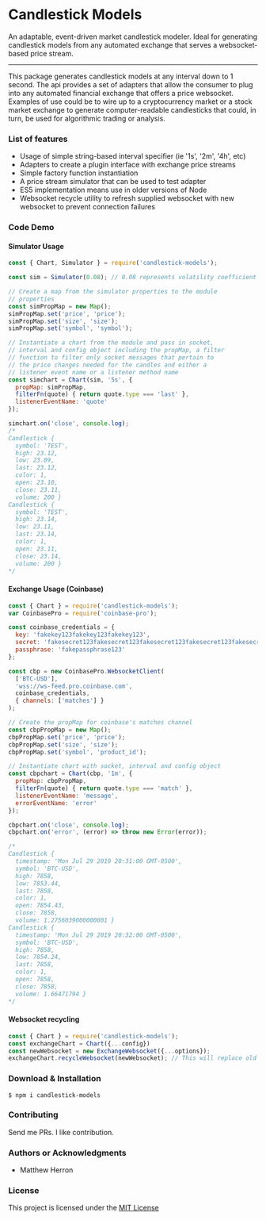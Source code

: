 Candlestick Models
==================

An adaptable, event-driven market candlestick modeler.  Ideal for generating candlestick models from any automated exchange that serves a websocket-based price stream.

* * *

This package generates candlestick models at any interval down to 1 second.  The api provides a set of adapters that allow the consumer to plug into any automated financial exchange that offers a price websocket.  Examples of use could be to wire up to a cryptocurrency market or a stock market exchange to generate computer-readable candlesticks that could, in turn, be used for algorithmic trading or analysis.

### List of features

*   Usage of simple string-based interval specifier (ie '1s', '2m', '4h', etc)
*   Adapters to create a plugin interface with exchange price streams
*   Simple factory function instantiation
*   A price stream simulator that can be used to test adapter
*   ES5 implementation means use in older versions of Node
*   Websocket recycle utility to refresh supplied websocket with new websocket to prevent connection failures

### Code Demo

#### Simulator Usage

```js
const { Chart, Simulator } = require('candlestick-models');

const sim = Simulator(0.08); // 0.08 represents volatility coefficient (value from 0 - 1)

// Create a map from the simulator properties to the module 
// properties
const simPropMap = new Map();
simPropMap.set('price', 'price');
simPropMap.set('size', 'size');
simPropMap.set('symbol', 'symbol');

// Instantiate a chart from the module and pass in socket, 
// interval and config object including the propMap, a filter 
// function to filter only socket messages that pertain to 
// the price changes needed for the candles and either a 
// listener event name or a listener method name
const simchart = Chart(sim, '5s', {
  propMap: simPropMap,
  filterFn(quote) { return quote.type === 'last' },
  listenerEventName: 'quote'
});

simchart.on('close', console.log);
/*
Candlestick {
  symbol: 'TEST',
  high: 23.12,
  low: 23.09,
  last: 23.12,
  color: 1,
  open: 23.10,
  close: 23.11,
  volume: 200 }
Candlestick {
  symbol: 'TEST',
  high: 23.14,
  low: 23.11,
  last: 23.14,
  color: 1,
  open: 23.11,
  close: 23.14,
  volume: 200 }
*/
```

#### Exchange Usage (Coinbase)
```js
const { Chart } = require('candlestick-models');
var CoinbasePro = require('coinbase-pro');

const coinbase_credentials = {
  key: 'fakekey123fakekey123fakekey123',
  secret: 'fakesecret123fakesecret123fakesecret123fakesecret123fakesecret123fakesecret123',
  passphrase: 'fakepassphrase123'
};

const cbp = new CoinbasePro.WebsocketClient(
  ['BTC-USD'],
  'wss://ws-feed.pro.coinbase.com',
  coinbase_credentials,
  { channels: ['matches'] }
);

// Create the propMap for coinbase's matches channel
const cbpPropMap = new Map();
cbpPropMap.set('price', 'price');
cbpPropMap.set('size', 'size');
cbpPropMap.set('symbol', 'product_id');

// Instantiate chart with socket, interval and config object
const cbpchart = Chart(cbp, '1m', {
  propMap: cbpPropMap,
  filterFn(quote) { return quote.type === 'match' },
  listenerEventName: 'message',
  errorEventName: 'error'
});

cbpchart.on('close', console.log);
cbpchart.on('error', (error) => throw new Error(error));

/*
Candlestick {
  timestamp: 'Mon Jul 29 2019 20:31:00 GMT-0500',
  symbol: 'BTC-USD',
  high: 7858,
  low: 7853.44,
  last: 7858,
  color: 1,
  open: 7854.43,
  close: 7858,
  volume: 1.2756039000000001 }
Candlestick {
  timestamp: 'Mon Jul 29 2019 20:32:00 GMT-0500',
  symbol: 'BTC-USD',
  high: 7858,
  low: 7854.24,
  last: 7858,
  color: 1,
  open: 7858,
  close: 7858,
  volume: 1.66471794 }
*/
```

#### Websocket recycling

```js
const { Chart } = require('candlestick-models');
const exchangeChart = Chart({...config})
const newWebsocket = new ExchangeWebsocket({...options});
exchangeChart.recycleWebsocket(newWebsocket); // This will replace old websocket with fresh new websocket
```

### Download & Installation

```shell 
$ npm i candlestick-models 
```

### Contributing

Send me PRs.  I like contribution.

### Authors or Acknowledgments

*   Matthew Herron

### License

This project is licensed under the [MIT License](https://opensource.org/licenses/MIT)